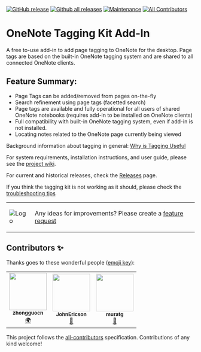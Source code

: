 [![GitHub release](https://img.shields.io/github/release/WetHat/OnenoteTaggingKit)](https://GitHub.com/WetHat/OnenoteTaggingKit/releases/)
[![Github all releases](https://img.shields.io/github/downloads/WetHat/OnenoteTaggingKit/total.svg)](https://GitHub.com/WetHat/OnenoteTaggingKit/releases/)
[![Maintenance](https://img.shields.io/badge/Maintained%3F-yes-green.svg)](https://GitHub.com/WetHat/OnenoteTaggingKit/graphs/commit-activity)
[![All Contributors](https://img.shields.io/badge/all_contributors-3-orange.svg?style=flat-square)](#contributors-)

# OneNote Tagging Kit Add-In

A free to-use add-in to add page tagging to OneNote for the desktop. Page tags are based on the built-in OneNote
tagging system and are shared to all connected OneNote clients.

## Feature Summary:

* Page Tags can be added/removed from pages on-the-fly
* Search refinement using page tags (facetted search)
* Page tags are available and fully operational for all users of shared OneNote notebooks (requires add-in to be installed on OneNote clients)
* Full compatibility with built-in OneNote tagging system, even if add-in is not installed.
* Locating notes related to the OneNote page currently being viewed

Background information about tagging in general: [Why is Tagging Useful](https://github.com/WetHat/OnenoteTaggingKit/wiki/Use-of-Tags)

For system requirements, installation instructions, and user guide,
please see the [project wiki](https://github.com/WetHat/OnenoteTaggingKit/wiki).

For current and historical releases, check the [Releases](https://github.com/WetHat/OnenoteTaggingKit/releases) page.

If you think the tagging kit is not working as it should, please check the [troubleshooting tips](https://github.com/WetHat/OnenoteTaggingKit/wiki/Troubleshooting-Tips)

<table><tr><td>
  
![Logo](https://github.com/WetHat/OnenoteTaggingKit/wiki/images/logo100x100.png)

</td><td>

Any ideas for improvements? Please create a [feature request](https://github.com/WetHat/OnenoteTaggingKit/issues)

</td></tr></table>
  
## Contributors ✨

Thanks goes to these wonderful people ([emoji key](https://allcontributors.org/docs/en/emoji-key)):

<!-- ALL-CONTRIBUTORS-LIST:START - Do not remove or modify this section -->
<!-- prettier-ignore-start -->
<!-- markdownlint-disable -->
<table>
  <tr>
    <td align="center"><a href="https://github.com/zhongguocn"><img src="https://avatars2.githubusercontent.com/u/38025627?v=4" width="100px;" alt=""/><br /><sub><b>zhongguocn</b></sub></a><br /><a href="#translation-zhongguocn" title="Translation">🌍</a></td>
    <td align="center"><a href="https://github.com/JohnEricson"><img src="https://avatars0.githubusercontent.com/u/946327?v=4" width="100px;" alt=""/><br /><sub><b>JohnEricson</b></sub></a><br /><a href="#ideas-JohnEricson" title="Ideas, Planning, & Feedback">🤔</a></td>
    <td align="center"><a href="https://github.com/muguu"><img src="https://avatars3.githubusercontent.com/u/3179431?v=4" width="100px;" alt=""/><br /><sub><b>muratg</b></sub></a><br /><a href="#ideas-muguu" title="Ideas, Planning, & Feedback">🤔</a></td>
  </tr>
</table>

<!-- markdownlint-enable -->
<!-- prettier-ignore-end -->
<!-- ALL-CONTRIBUTORS-LIST:END -->

This project follows the [all-contributors](https://github.com/all-contributors/all-contributors) specification. Contributions of any kind welcome!
